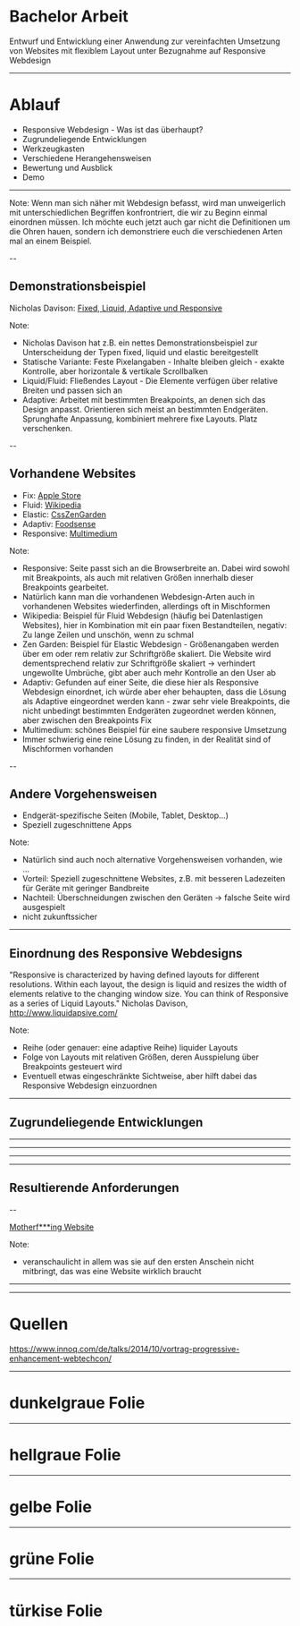 <!-- .slide: data-background="#444444" -->
# Bachelor Arbeit

Entwurf und Entwicklung einer Anwendung zur vereinfachten Umsetzung von Websites mit flexiblem Layout unter Bezugnahme auf Responsive Webdesign

---

<!-- .slide: data-background="#444444" -->
# Ablauf
- Responsive Webdesign - Was ist das überhaupt?
- Zugrundeliegende Entwicklungen
- Werkzeugkasten
- Verschiedene Herangehensweisen
- Bewertung und Ausblick
- Demo

---

<!-- .slide: data-background="img/slideBGWebdesignArten.png" -->

Note:
Wenn man sich näher mit Webdesign befasst, wird man unweigerlich mit unterschiedlichen Begriffen konfrontriert,
die wir zu Beginn einmal einordnen müssen.
Ich möchte euch jetzt auch gar nicht die Definitionen um die Ohren hauen,
sondern ich demonstriere euch die verschiedenen Arten mal an einem Beispiel.

--

<!-- .slide: data-background="#F4F4F4" -->
## Demonstrationsbeispiel
Nicholas Davison: [Fixed, Liquid, Adaptive und Responsive](http://www.liquidapsive.com)

Note:
- Nicholas Davison hat z.B. ein nettes Demonstrationsbeispiel zur Unterscheidung der Typen fixed, liquid und elastic bereitgestellt
- Statische Variante: Feste Pixelangaben - Inhalte bleiben gleich - exakte Kontrolle, aber horizontale & vertikale Scrollbalken
- Liquid/Fluid: Fließendes Layout - Die Elemente verfügen über relative Breiten und passen sich an
- Adaptive: Arbeitet mit bestimmten Breakpoints, an denen sich das Design anpasst. Orientieren sich meist an bestimmten Endgeräten. Sprunghafte Anpassung, kombiniert mehrere fixe Layouts. Platz verschenken.

--

<!-- .slide: data-background="#F4F4F4" -->
## Vorhandene Websites
- Fix: [Apple Store](http://store.apple.com/de)
- Fluid: [Wikipedia](http://de.wikipedia.org/wiki/Bier)
- Elastic: [CssZenGarden](http://www.csszengarden.com/063/)
- Adaptiv: [Foodsense](http://foodsense.is/)
- Responsive: [Multimedium](http://multimedium.be/)

Note:
- Responsive: Seite passt sich an die Browserbreite an. Dabei wird sowohl mit Breakpoints, als auch mit relativen Größen innerhalb dieser Breakpoints gearbeitet.
- Natürlich kann man die vorhandenen Webdesign-Arten auch in vorhandenen Websites wiederfinden, allerdings oft in Mischformen
- Wikipedia: Beispiel für Fluid Webdesign (häufig bei Datenlastigen Websites), hier in Kombination mit ein paar fixen Bestandteilen, negativ: Zu lange Zeilen und unschön, wenn zu schmal
- Zen Garden: Beispiel für Elastic Webdesign - Größenangaben werden über em oder rem relativ zur Schriftgröße skaliert. Die Website wird dementsprechend relativ zur Schriftgröße skaliert -> verhindert ungewollte Umbrüche, gibt aber auch mehr Kontrolle an den User ab
- Adaptiv: Gefunden auf einer Seite, die diese hier als Responsive Webdesign einordnet, ich würde aber eher behaupten, dass die Lösung als Adaptive eingeordnet werden kann - zwar sehr viele Breakpoints, die nicht unbedingt bestimmten Endgeräten zugeordnet werden können, aber zwischen den Breakpoints Fix
- Multimedium: schönes Beispiel für eine saubere responsive Umsetzung
- Immer schwierig eine reine Lösung zu finden, in der Realität sind of Mischformen vorhanden

--
<!-- .slide: data-background="#F4F4F4" -->
## Andere Vorgehensweisen
- Endgerät-spezifische Seiten (Mobile, Tablet, Desktop...)
- Speziell zugeschnittene Apps

Note:
- Natürlich sind auch noch alternative Vorgehensweisen vorhanden, wie ...
- Vorteil: Speziell zugeschnittene Websites, z.B. mit besseren Ladezeiten für Geräte mit geringer Bandbreite
- Nachteil: Überschneidungen zwischen den Geräten -> falsche Seite wird ausgespielt
- nicht zukunftssicher

---

<!-- .slide: data-background="#F4F4F4" -->
## Einordnung des Responsive Webdesigns
"Responsive is characterized by having defined layouts for different resolutions. Within each layout, the design is liquid and resizes the width of elements relative to the changing window size. You can think of Responsive as a series of Liquid Layouts."
Nicholas Davison, http://www.liquidapsive.com/

Note:
- Reihe (oder genauer: eine adaptive Reihe) liquider Layouts
- Folge von Layouts mit relativen Größen, deren Ausspielung über Breakpoints gesteuert wird
- Eventuell etwas eingeschränkte Sichtweise, aber hilft dabei das Responsive Webdesign einzuordnen

---

<!-- .slide: data-background="#67BD7C" -->
## Zugrundeliegende Entwicklungen

---

<!-- .slide: data-background="./img/browsers.png" -->

---

<!-- .slide: data-background="./img/moreBrowsers.png" -->

---

<!-- .slide: data-background="./img/devices.png" -->

---

<!-- .slide: data-background="#67BD7C" -->
## Resultierende Anforderungen

--

<!-- .slide: data-background="#F4F4F4" -->
[Motherf***ing Website](http://motherfuckingwebsite.com/)

Note:
- veranschaulicht in allem was sie auf den ersten Anschein nicht mitbringt, das was eine Website wirklich braucht

---











---

# Quellen

https://www.innoq.com/de/talks/2014/10/vortrag-progressive-enhancement-webtechcon/

---

<!-- .slide: data-background="#444444" -->
# dunkelgraue Folie


---

<!-- .slide: data-background="#F4F4F4" -->
# hellgraue Folie


---

<!-- .slide: data-background="#F5C65E" -->
# gelbe Folie


---

<!-- .slide: data-background="#67BD7C" -->
# grüne Folie

---

<!-- .slide: data-background="#2CABA4" -->
# türkise Folie







